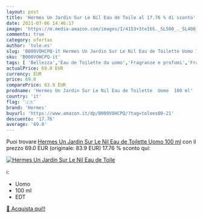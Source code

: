 ```yaml
---
layout: post
title: 'Hermes Un Jardin Sur Le Nil Eau de Toile al 17.76 % di sconto'
date: 2021-07-06 14:46:17
image: 'https://m.media-amazon.com/images/I/4153+3teI6S._SL500_._SL400_.jpg'
comments: true
category: ofertas
author: 'tole.es'
slug: 'B000VOHCPQ-it Hermes Un Jardin Sur Le Nil Eau de Toilette Uomo 100 ml'
sku: 'B000VOHCPQ-it'
tags: [ 'Bellezza','Eau de Toilette da uomo','Fragranze e profumi','Fragranze e profumi da uomo','hermes', ]
actualPrice: 69.0 EUR
currency: EUR
price: 69.0
comparePrice: 83.9 EUR
prodname: 'Hermes Un Jardin Sur Le Nil Eau de Toilette  Uomo  100 ml'
country: 'it'
flag: '🇮🇹'
brand: 'Hermes'
buyurl: 'https://www.amazon.it/dp/B000VOHCPQ/?tag=tolees00-21'
descuento: '17.76'
average: '69.0'
---
```


Puoi trovare [Hermes Un Jardin Sur Le Nil Eau de Toilette  Uomo  100 ml](https://www.amazon.it/dp/B000VOHCPQ/?tag=tolees00-21) con il prezzo 69.0 EUR (originale: 83.9 EUR) 17.76 % sconto qui:

[![Hermes Un Jardin Sur Le Nil Eau de Toile](https://m.media-amazon.com/images/I/4153+3teI6S._SL500_._SL400_.jpg)](https://www.amazon.it/dp/B000VOHCPQ/?tag=tolees00-21)

ℹ️:

- Uomo
- 100 ml
- EDT

[🛒 Acquista qui!!](https://www.amazon.it/dp/B000VOHCPQ/?tag=tolees00-21)
